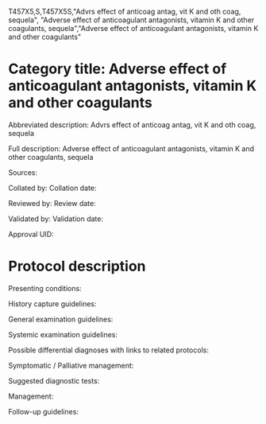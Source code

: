T457X5,S,T457X5S,"Advrs effect of anticoag antag, vit K and oth coag, sequela", "Adverse effect of anticoagulant antagonists, vitamin K and other coagulants, sequela","Adverse effect of anticoagulant antagonists, vitamin K and other coagulants"
# Category title: Adverse effect of anticoagulant antagonists, vitamin K and other coagulants

Abbreviated description: Advrs effect of anticoag antag, vit K and oth coag, sequela

Full description: Adverse effect of anticoagulant antagonists, vitamin K and other coagulants, sequela

Sources:

Collated by:
Collation date:

Reviewed by:
Review date:

Validated by:
Validation date:

Approval UID:

# Protocol description

Presenting conditions:

History capture guidelines:

General examination guidelines:

Systemic examination guidelines:

Possible differential diagnoses with links to related protocols:

Symptomatic / Palliative management:

Suggested diagnostic tests:

Management:

Follow-up guidelines:

